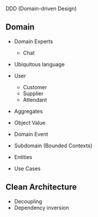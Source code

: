 DDD (Domain-driven Design)

## Domain

- Domain Experts
  - Chat
- Ubiquitous language

- User
  - Customer
  - Supplier
  - Attendant

- Aggregates
- Object Value
- Domain Event
- Subdomain (Bounded Contexts)
- Entities
- Use Cases

## Clean Architecture 

- Decoupling
- Dependency inversion
